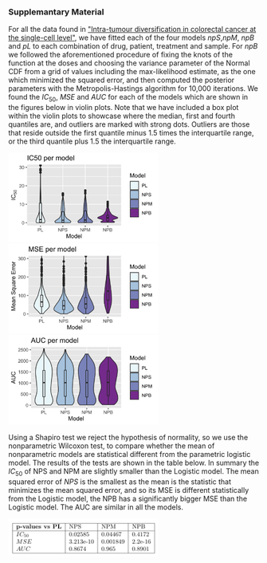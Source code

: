 ### Supplemantary Material

For all the data found in ["Intra-tumour diversification in colorectal cancer at the single-cell level"](https://www.nature.com/articles/s41586-018-0024-3), we have fitted each of the four models *npS*,*npM*, *npB* and *pL* to each combination of drug, patient, treatment and sample. For *npB* we followed the aforementioned procedure of fixing the knots of the function at the doses and choosing the variance parameter of the Normal CDF from a grid of values including the max-likelihood estimate, as the one which minimized the squared error, and then computed the posterior parameters with the Metropolis-Hastings algorithm for 10,000 iterations. We found the $IC_{50}$, $MSE$ and $AUC$ for each of the models which are shown in the figures below in violin plots. Note that we have included a box plot within the violin plots to showcase where the median, first and fourth quantiles are, and outliers are marked with strong dots. Outliers are those that reside outside the first quantile minus 1.5 times the interquartile range, or the third quantile plus 1.5 the interquartile range. 

<img src="images/fig6.png" alt="drawing" style="width:300px;"/>
<img src="images/fig7.png" alt="drawing" style="width:300px;"/>
<img src="images/fig8.png" alt="drawing" style="width:300px;"/>

Using a Shapiro test we reject the hypothesis of normality, so we use the nonparametric Wilcoxon test, to compare whether the mean of nonparametric models are statistical different from the parametric logistic model. The results of the tests are shown in the table below. In summary the $IC_{50}$ of NPS and NPM are slightly smaller than the Logistic model. The mean squared error of $NPS$ is the smallest as the mean is the statistic that minimizes the mean squared error, and so its MSE is different statistically from the Logistic model, the NPB has a significantly bigger MSE than the Logistic model. The AUC are similar in all the models. 

<img src="images/fig9.png" alt="drawing" style="width:300px;"/>
